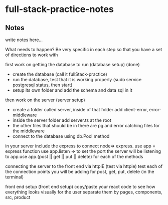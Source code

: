 # full-stack-practice-notes

## Notes

write notes here...

What needs to happen? Be very specific in each step so that you have a set of directions to work with

first work on getting the database to run (database setup) (done)

- create the database (call it fullStack-practice)
- run the database, test that it is working properly (sudo service postgresql status, then start)
- setup its own folder and add the schema and data sql in it

then work on the server (server setup)

- create a folder called server, inside of that folder add client-error, error-middleware
- inside the server folder add server.ts at the root
- the other files that should be in there are pg and error catching files for the middleware
- connect to the database using db.Pool method

in your server include the express to connect node=> express. use app = express function
use app.listen => to set the port the server will be listening to
app.use
app.(post || get || put || delete) for each of the methods

connecting the server to the front end via httpIE (test via httpie)
test each of the connection points you will be adding for post, get, put, delete (in the terminal)

front end setup (front end setup)
copy/paste your react code to see how everything looks visually for the user
separate them by pages, components, src, product
